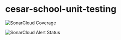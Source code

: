 # cesar-school-unit-testing

![SonarCloud Coverage](https://sonarcloud.io/api/project_badges/measure?project=jullyankleya_unit-testing-project&metric=coverage)

![SonarCloud Alert Status](https://sonarcloud.io/api/project_badges/measure?project=jullyankleya_unit-testing-project=alert_status)
